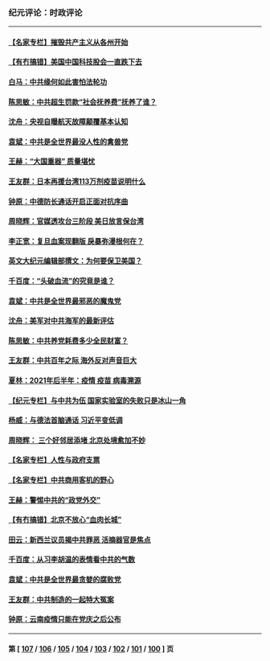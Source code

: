 ### 纪元评论：时政评论
---
#### [【名家专栏】摧毁共产主义从各州开始](../../pages/nsc1025/n13076376.md) 
#### [【有冇搞错】美国中国科技股会一直跌下去](../../pages/nsc1025/n13075674.md) 
#### [白马：中共缘何如此害怕法轮功](../../pages/nsc1025/n13075978.md) 
#### [陈思敏：中共超生罚款“社会抚养费”抚养了谁？](../../pages/nsc1025/n13075816.md) 
#### [沈舟：央视自曝航天故障颠覆基本认知](../../pages/nsc1025/n13075064.md) 
#### [袁斌：中共是全世界最没人性的禽兽党](../../pages/nsc1025/n13075146.md) 
#### [王赫：“大国重器” 质量堪忧](../../pages/nsc1025/n13074872.md) 
#### [王友群：日本再援台湾113万剂疫苗说明什么](../../pages/nsc1025/n13074752.md) 
#### [钟原：中德防长通话开启正面对抗序曲](../../pages/nsc1025/n13074629.md) 
#### [周晓辉：官媒透攻台三阶段 美日放言保台湾](../../pages/nsc1025/n13074486.md) 
#### [李正宽：复旦血案现翻版 戾暴弥漫根何在？](../../pages/nsc1025/n13074500.md) 
#### [英文大纪元编辑部撰文：为何要保卫美国？](../../pages/nsc1025/n13073902.md) 
#### [千百度：“头破血流”的究竟是谁？](../../pages/nsc1025/n13073349.md) 
#### [袁斌：中共是全世界最邪恶的魔鬼党](../../pages/nsc1025/n13073304.md) 
#### [沈舟：美军对中共海军的最新评估](../../pages/nsc1025/n13072665.md) 
#### [陈思敏：中共养党耗费多少全民财富？](../../pages/nsc1025/n13072257.md) 
#### [王友群：中共百年之际 海外反对声音巨大](../../pages/nsc1025/n13072301.md) 
#### [夏林：2021年后半年：疫情 疫苗 病毒溯源](../../pages/nsc1025/n13072504.md) 
#### [【纪元专栏】与中共为伍 国家实验室的失败只是冰山一角](../../pages/nsc1025/n13072452.md) 
#### [杨威：与德法首脑通话 习近平变低调](../../pages/nsc1025/n13072161.md) 
#### [周晓辉：  三个好邻居添堵  北京处境愈加不妙](../../pages/nsc1025/n13072423.md) 
#### [【名家专栏】人性与政府支票](../../pages/nsc1025/n13071618.md) 
#### [【名家专栏】中共商用客机的野心](../../pages/nsc1025/n13071673.md) 
#### [王赫：警惕中共的“政党外交”](../../pages/nsc1025/n13072188.md) 
#### [【有冇搞错】北京不放心“血肉长城”](../../pages/nsc1025/n13070813.md) 
#### [田云：新西兰议员揭中共罪恶 活摘器官是焦点](../../pages/nsc1025/n13070629.md) 
#### [千百度：从习李胡温的表情看中共的气数](../../pages/nsc1025/n13071003.md) 
#### [袁斌：中共是全世界最贪婪的腐败党](../../pages/nsc1025/n13070881.md) 
#### [王友群：中共制造的一起特大冤案](../../pages/nsc1025/n13070067.md) 
#### [钟原：云南疫情只能在党庆之后公布](../../pages/nsc1025/n13069996.md) 

---
#### 第 [ [107](./107.md) / [106](./106.md) / [105](./105.md) / [104](./104.md) / [103](./103.md) / [102](./102.md) / [101](./101.md) / [100](./100.md) ] 页
